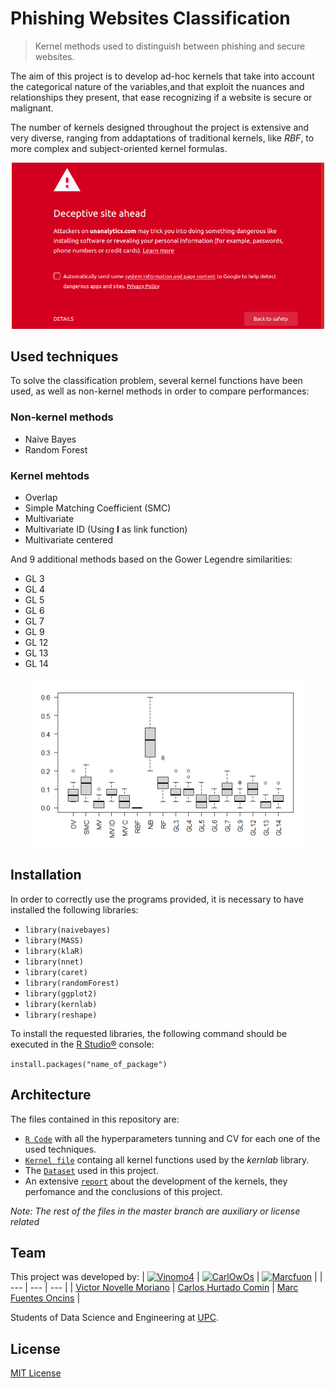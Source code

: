 # Phishing Websites Classification
>  Kernel methods used to distinguish between phishing and secure websites.

The aim of this project is to develop ad-hoc kernels that take into account the categorical nature of the variables,and that exploit the nuances and relationships they present, that ease recognizing if a website is secure or malignant.

The number of kernels designed throughout the project is extensive and very diverse, ranging from addaptations of traditional kernels, like *RBF*, to more complex and subject-oriented kernel formulas.

<p align="center">
  <img src='README Images/warning.png'/ width = 500>
</p>

## Used techniques

To solve the classification problem, several kernel functions have been used, as well as non-kernel methods in order to compare performances:

### Non-kernel methods
* Naive Bayes
* Random Forest
### Kernel mehtods
* Overlap
* Simple Matching Coefficient (SMC)
* Multivariate
* Multivariate ID (Using **I** as link function)
* Multivariate centered

And 9 additional methods based on the Gower Legendre similarities:
* GL 3
* GL 4
* GL 5
* GL 6
* GL 7
* GL 9
* GL 12
* GL 13
* GL 14

<p align="center">
  <img src='README Images/methods.PNG'/>
</p>

## Installation

In order to correctly use the programs provided, it is necessary to have installed the following libraries:

* `library(naivebayes)`
* `library(MASS)`
* `library(klaR)`
* `library(nnet)`
* `library(caret)`
* `library(randomForest)`
* `library(ggplot2)`
* `library(kernlab)`
* `library(reshape)`

To install the requested libraries, the following command should be executed in the [R Studio®](https://rstudio.com/) console:

`install.packages("name_of_package")`

## Architecture

The files contained in this repository are:

* [`R Code`](./Code.Rmd) with all the hyperparameters tunning and CV for each one of the used techniques.
* [`Kernel file`](./Kernels.R) containg all kernel functions used by the *kernlab* library.
* The [`Dataset`](./Data.csv) used in this project.
* An extensive [`report`](./Report.pdf) about the development of the kernels, they perfomance and the conclusions of this project. 

*Note: The rest of the files in the master branch are auxiliary or license related*

## Team

This project was developed by:
| [![Vinomo4](https://avatars2.githubusercontent.com/u/49389601?s=60&v=4)](https://github.com/Vinomo4) | [![CarlOwOs](https://avatars3.githubusercontent.com/u/49389491?s=60&u=b239b67c3f064bf2dae05e08ae9965b7c7e34c36&v=4)](https://github.com/CarlOwOs) | [![Marcfuon](https://avatars3.githubusercontent.com/u/49389563?s=88&u=95fb18db55ceae0b49215950980506783481fbbe&v=4)](https://github.com/marcfuon) |
| --- | --- | --- |
| [Victor Novelle Moriano](https://github.com/Vinomo4) | [Carlos Hurtado Comin](https://github.com/CarlOwOs) | [Marc Fuentes Oncins](https://github.com/marcfuon) |


Students of Data Science and Engineering at [UPC](https://www.upc.edu/ca).

## License

[MIT License](./LICENSE)
